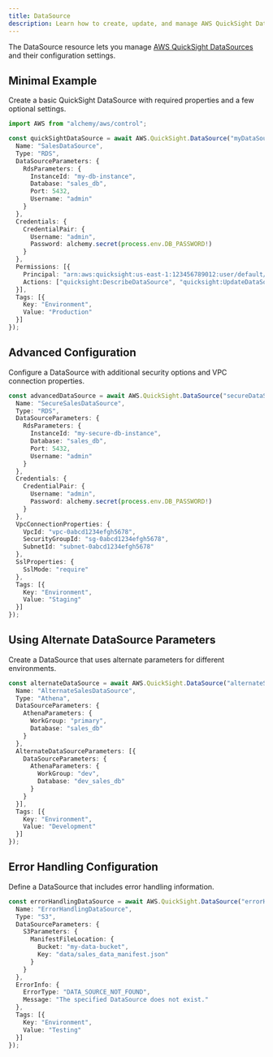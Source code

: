 ```yaml
---
title: DataSource
description: Learn how to create, update, and manage AWS QuickSight DataSources using Alchemy Cloud Control.
---
```



The DataSource resource lets you manage [AWS QuickSight DataSources](https://docs.aws.amazon.com/quicksight/latest/userguide/) and their configuration settings.

## Minimal Example

Create a basic QuickSight DataSource with required properties and a few optional settings.

```ts
import AWS from "alchemy/aws/control";

const quickSightDataSource = await AWS.QuickSight.DataSource("myDataSource", {
  Name: "SalesDataSource",
  Type: "RDS",
  DataSourceParameters: {
    RdsParameters: {
      InstanceId: "my-db-instance",
      Database: "sales_db",
      Port: 5432,
      Username: "admin"
    }
  },
  Credentials: {
    CredentialPair: {
      Username: "admin",
      Password: alchemy.secret(process.env.DB_PASSWORD!)
    }
  },
  Permissions: [{
    Principal: "arn:aws:quicksight:us-east-1:123456789012:user/default/user@example.com",
    Actions: ["quicksight:DescribeDataSource", "quicksight:UpdateDataSource"]
  }],
  Tags: [{
    Key: "Environment",
    Value: "Production"
  }]
});
```

## Advanced Configuration

Configure a DataSource with additional security options and VPC connection properties.

```ts
const advancedDataSource = await AWS.QuickSight.DataSource("secureDataSource", {
  Name: "SecureSalesDataSource",
  Type: "RDS",
  DataSourceParameters: {
    RdsParameters: {
      InstanceId: "my-secure-db-instance",
      Database: "sales_db",
      Port: 5432,
      Username: "admin"
    }
  },
  Credentials: {
    CredentialPair: {
      Username: "admin",
      Password: alchemy.secret(process.env.DB_PASSWORD!)
    }
  },
  VpcConnectionProperties: {
    VpcId: "vpc-0abcd1234efgh5678",
    SecurityGroupId: "sg-0abcd1234efgh5678",
    SubnetId: "subnet-0abcd1234efgh5678"
  },
  SslProperties: {
    SslMode: "require"
  },
  Tags: [{
    Key: "Environment",
    Value: "Staging"
  }]
});
```

## Using Alternate DataSource Parameters

Create a DataSource that uses alternate parameters for different environments.

```ts
const alternateDataSource = await AWS.QuickSight.DataSource("alternateSalesDataSource", {
  Name: "AlternateSalesDataSource",
  Type: "Athena",
  DataSourceParameters: {
    AthenaParameters: {
      WorkGroup: "primary",
      Database: "sales_db"
    }
  },
  AlternateDataSourceParameters: [{
    DataSourceParameters: {
      AthenaParameters: {
        WorkGroup: "dev",
        Database: "dev_sales_db"
      }
    }
  }],
  Tags: [{
    Key: "Environment",
    Value: "Development"
  }]
});
```

## Error Handling Configuration

Define a DataSource that includes error handling information.

```ts
const errorHandlingDataSource = await AWS.QuickSight.DataSource("errorHandlingDataSource", {
  Name: "ErrorHandlingDataSource",
  Type: "S3",
  DataSourceParameters: {
    S3Parameters: {
      ManifestFileLocation: {
        Bucket: "my-data-bucket",
        Key: "data/sales_data_manifest.json"
      }
    }
  },
  ErrorInfo: {
    ErrorType: "DATA_SOURCE_NOT_FOUND",
    Message: "The specified DataSource does not exist."
  },
  Tags: [{
    Key: "Environment",
    Value: "Testing"
  }]
});
```
